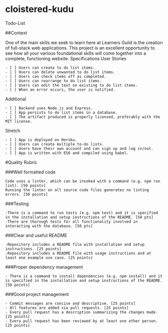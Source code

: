 # cloistered-kudu
Todo-List

##Context

One of the main skills we seek to learn here at Learners Guild is the creation of full-stack web applications. This project is an excellent opportunity to see how all your various foundational skills will come together into a complete, functioning website.
Specifications
User Stories

    - [ ] Users can create to do list items.
    - [ ] Users can delete unwanted to do list items.
    - [ ] Users can check items off as completed.
    - [ ] Users can rearrange to do list items.
    - [ ] Users can edit the text on existing to do list items.
    - [ ] When an error occurs, the user is notified.

Additional

    - [ ] Backend uses Node.js and Express.
    - [ ] App persists to do list items in a database.
    - [ ] The artifact produced is properly licensed, preferably with the MIT license.

Stretch

    - [ ] App is deployed on Heroku.
    - [ ] Users can create multiple to-do lists.
    - [ ] Users have their own account and can sign up and log in/out.
    - [ ] App is written with ES6 and compiled using babel.

#Quality Rubric

###Well formatted code

    Code uses a linter, which can be invoked with a command (e.g. npm run lint). [50 points]
    Running the linter on all source code files generates no linting errors. [50 points]

###Testing

    -There is a command to run tests (e.g. npm test) and it is specified in the installation and setup instructions of the README. [50 pts]
    -There are thorough tests for all functionality involved in interacting with the database. [50 pts]

###Clear and useful README

    -Repository includes a README file with installation and setup instructions. [25 points]
    -Repository includes a README file with usage instructions and at least one example use case. [25 points]

###Proper dependency management

    - There is a command to install dependencies (e.g. npm install) and it is specified in the installation and setup instructions of the README. [50 points]

###Good project management

    - Commit messages are concise and descriptive. [25 points]
    - All features are added via pull requests. [25 points]
    - Every pull request has a description summarizing the changes made. [25 points]
    - Every pull request has been reviewed by at least one other person. [25 points]
